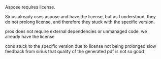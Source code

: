Aspose requires license.

Sirius already uses aspose and have the license, but as I understood, they do not prolong license, and therefore they stuck with the specific version.

pros
does not require external dependencies or unmanaged code.
we already have the license

cons
stuck to the specific version due to license not being prolonged
slow
feedback from sirius that quality of the generated pdf is not so good
